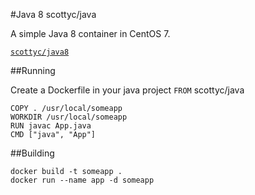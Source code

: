 #Java 8
scottyc/java

A simple Java 8 container in CentOS 7.

[`scottyc/java8`](https://registry.hub.docker.com/u/scottyc/java8/)

##Running

Create a Dockerfile in your java project ```FROM``` scottyc/java
```
COPY . /usr/local/someapp
WORKDIR /usr/local/someapp
RUN javac App.java
CMD ["java", "App"] 
```
##Building
```
docker build -t someapp .
docker run --name app -d someapp
```